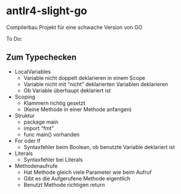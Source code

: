 # antlr4-slight-go
Compilerbau Projekt für eine schwache Version von GO

To Do:
## Zum Typechecken

- LocalVariables
    - Variable nicht doppelt deklarieren in einem Scope
    - Variable nicht mit “nicht” deklarierten Variablen deklarieren
    - Ob Variable überhaupt deklariert ist
- Scoping
    - Klammern richtig gesetzt
    - (Keine Methode in einer Methode anfangen)
- Struktur
    - package main
    - import “fmt”
    - func main() vorhanden
- For oder If
    - Syntaxfehler beim Boolean, ob benutzte Variable deklariert ist
- Literals
    - Syntaxfehler bei Literals
- Methodenaufrufe
    - Hat Methode gleich viele Parameter wie beim Aufruf
    - Gibt es die Aufgerufene Methode eigentlich
    - Benutzt Methode richtigen return
